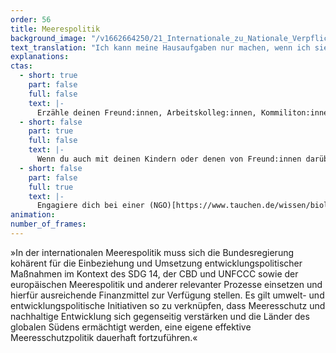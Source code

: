 ```yaml
---
order: 56
title: Meerespolitik
background_image: "/v1662664250/21_Internationale_zu_Nationale_Verpflichtungen_julia-solonina-unsplash_fomsxj_bf5cbt.jpg#4cd4ff"
text_translation: "Ich kann meine Hausaufgaben nur machen, wenn ich sie verstehe. Wenn ich gar nicht erst vorhabe, sie zu machen, dann tue ich so, als ob ich sie nicht verstehen würde. Abschreiben allerdings geht nicht, weil alle in der Klasse so denken."
explanations:
ctas:
  - short: true
    part: false
    full: false
    text: |-
      Erzähle deinen Freund:innen, Arbeitskolleg:innen, Kommiliton:innen und den Interessierten in deiner Famile von diesem Tool hier.
  - short: false
    part: true
    full: false
    text: |-
      Wenn du auch mit deinen Kindern oder denen von Freund:innen darüber sprechen möchtest, wie wichtig Meerespolitik für den Meeresschutz ist, dann spiel dieses (Spiel)[https://play.google.com/store/apps/details?id=com.DEEPWAVE.Meeresfibel&pli=1] mit ihnen.
  - short: false
    part: false
    full: true
    text: |-
      Engagiere dich bei einer (NGO)[https://www.tauchen.de/wissen/biologie/meeresschutzorganisationen-im-ueberblick/] oder in einer Partei, die sich für den Schutz der Meere im Globalen Süden stark macht.
animation:
number_of_frames:
---
```


»In der internationalen Meerespolitik muss sich die Bundesregierung kohärent für die Einbeziehung und Umsetzung entwicklungspolitischer Maßnahmen im Kontext des SDG 14, der CBD und UNFCCC sowie der europäischen Meerespolitik und anderer relevanter Prozesse einsetzen und hierfür ausreichende Finanzmittel zur Verfügung stellen. Es gilt umwelt- und entwicklungspolitische Initiativen so zu verknüpfen, dass Meeresschutz und nachhaltige Entwicklung sich gegenseitig verstärken und die Länder des globalen Südens ermächtigt werden, eine eigene effektive Meeresschutzpolitik dauerhaft fortzuführen.«
